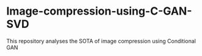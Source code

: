 # Image-compression-using-C-GAN-SVD
This repository analyses the SOTA of image compression using Conditional GAN

